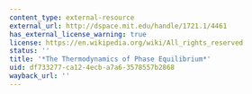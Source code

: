 ```yaml
---
content_type: external-resource
external_url: http://dspace.mit.edu/handle/1721.1/4461
has_external_license_warning: true
license: https://en.wikipedia.org/wiki/All_rights_reserved
status: ''
title: '*The Thermodynamics of Phase Equilibrium*'
uid: df733277-ca12-4ecb-a7a6-3578557b2868
wayback_url: ''
---
```

